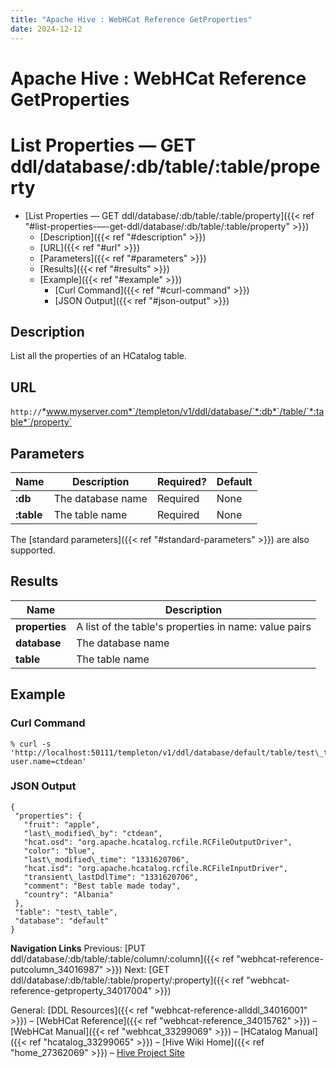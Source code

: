 ```yaml
---
title: "Apache Hive : WebHCat Reference GetProperties"
date: 2024-12-12
---
```


# Apache Hive : WebHCat Reference GetProperties

# List Properties — GET ddl/database/:db/table/:table/property

* [List Properties — GET ddl/database/:db/table/:table/property]({{< ref "#list-properties-—-get-ddl/database/:db/table/:table/property" >}})
	+ [Description]({{< ref "#description" >}})
	+ [URL]({{< ref "#url" >}})
	+ [Parameters]({{< ref "#parameters" >}})
	+ [Results]({{< ref "#results" >}})
	+ [Example]({{< ref "#example" >}})
		- [Curl Command]({{< ref "#curl-command" >}})
		- [JSON Output]({{< ref "#json-output" >}})

## Description

List all the properties of an HCatalog table.

## URL

`http://`*www.myserver.com*`/templeton/v1/ddl/database/`*:db*`/table/`*:table*`/property`

## Parameters

| Name | Description | Required? | Default |
| --- | --- | --- | --- |
| **:db** | The database name | Required | None |
| **:table** | The table name | Required | None |

The [standard parameters]({{< ref "#standard-parameters" >}}) are also supported.

## Results

| Name | Description |
| --- | --- |
| **properties** | A list of the table's properties in name: value pairs |
| **database** | The database name |
| **table** | The table name |

## Example

### Curl Command

```
% curl -s 'http://localhost:50111/templeton/v1/ddl/database/default/table/test\_table/property?user.name=ctdean'

```

### JSON Output

```
{
 "properties": {
   "fruit": "apple",
   "last\_modified\_by": "ctdean",
   "hcat.osd": "org.apache.hcatalog.rcfile.RCFileOutputDriver",
   "color": "blue",
   "last\_modified\_time": "1331620706",
   "hcat.isd": "org.apache.hcatalog.rcfile.RCFileInputDriver",
   "transient\_lastDdlTime": "1331620706",
   "comment": "Best table made today",
   "country": "Albania"
 },
 "table": "test\_table",
 "database": "default"
}

```

  

**Navigation Links**
Previous: [PUT ddl/database/:db/table/:table/column/:column]({{< ref "webhcat-reference-putcolumn_34016987" >}}) Next: [GET ddl/database/:db/table/:table/property/:property]({{< ref "webhcat-reference-getproperty_34017004" >}})

General: [DDL Resources]({{< ref "webhcat-reference-allddl_34016001" >}}) – [WebHCat Reference]({{< ref "webhcat-reference_34015762" >}}) – [WebHCat Manual]({{< ref "webhcat_33299069" >}}) – [HCatalog Manual]({{< ref "hcatalog_33299065" >}}) – [Hive Wiki Home]({{< ref "home_27362069" >}}) – [Hive Project Site](http://hive.apache.org/)

 

 

